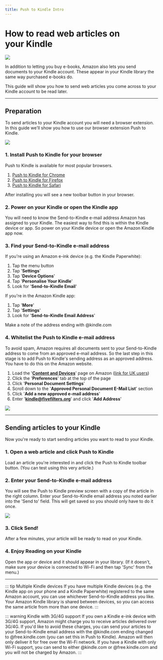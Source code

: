 ```yaml
---
title: Push to Kindle Intro
---
```


# How to read web articles on your Kindle

![](/images/push-to-kindle/promo-image.png)

In addition to letting you buy e-books, Amazon also lets you send documents to your Kindle account. These appear in your Kindle library the same way purchased e-books do.

This guide will show you how to send web articles you come across to your Kindle account to be read later.

---

## Preparation

To send articles to your Kindle account you will need a browser extension. In this guide we'll show you how to use our browser extension Push to Kindle.

![](/images/push-to-kindle/toolbar-button.png)

### 1. Install Push to Kindle for your browser

Push to Kindle is available for most popular browsers.

1. [Push to Kindle for Chrome](https://chrome.google.com/webstore/detail/push-to-kindle/pnaiinchjaonopoejhknmgjingcnaloc)
2. [Push to Kindle for Firefox](https://addons.mozilla.org/firefox/addon/kindle-it/)
3. [Push to Kindle for Safari](https://apps.apple.com/us/app/push-for-kindle/id1473709319)

After installing you will see a new toolbar button in your browser.

### 2. Power on your Kindle or open the Kindle app

You will need to know the Send-to-Kindle e-mail address Amazon has assigned to your Kindle. The easiest way to find this is within the Kindle device or app. So power on your Kindle device or open the Amazon Kindle app now.

### 3. Find your Send-to-Kindle e-mail address

If you're using an Amazon e-ink device (e.g. the Kindle Paperwhite):

1. Tap the menu button
2. Tap '**Settings**'
3. Tap '**Device Options**'
4. Tap '**Personalise Your Kindle**'
5. Look for '**Send-to-Kindle Email**'

If you're in the Amazon Kindle app:

1. Tap '**More**'
2. Tap '**Settings**'
3. Look for '**Send-to-Kindle Email Address**'

Make a note of the address ending with @kindle.com

### 4. Whitelist the Push to Kindle e-mail address

To avoid spam, Amazon requires all documents sent to your Send-to-Kindle address to come from an approved e-mail address. So the last step in this stage is to add Push to Kindle's sending address as an approved address. You have to do this on the Amazon website.

1. Load the '**[Content and Devices](https://www.amazon.com/mn/dcw/myx.html)**' page on Amazon ([link for UK users](https://www.amazon.co.uk/mn/dcw/myx.html))
2. Click the '**Preferences**' tab at the top of the page
3. Click '**Personal Document Settings**'
4. Scroll down to the '**Approved Personal Document E-Mail List**' section
5. Click '**Add a new approved e-mail address**'
6. Enter '**kindle@fivefilters.org**' and click '**Add Address**'

![](/images/push-to-kindle/add-approved-email.png)

---

## Sending articles to your Kindle

Now you're ready to start sending articles you want to read to your Kindle.

### 1. Open a web article and click Push to Kindle

Load an article you're interested in and click the Push to Kindle toolbar button. (You can test using this very article.)

### 2. Enter your Send-to-Kindle e-mail address

You will see the Push to Kindle preview screen with a copy of the article in the right column. Enter your Send-to-Kindle email address you noted earlier into the 'Send to' field. This will get saved so you should only have to do it once.

![](/images/push-to-kindle/send-to-field.png)

### 3. Click Send!

After a few minutes, your article will be ready to read on your Kindle.

### 4. Enjoy Reading on your Kindle

Open the app or device and it should appear in your library. (If it doesn't, make sure your device is connected to Wi-Fi and then tap 'Sync' from the menu.)

---

::: tip Multiple Kindle devices
If you have multiple Kindle devices (e.g. the Kindle app on your phone and a Kindle Paperwhite) registered to the same Amazon account, you can use whichever Send-to-Kindle address you like. Your Amazon Kindle library is shared between devices, so you can access the same article from more than one device.
:::

::: warning Kindle with 3G/4G support
If you own a Kindle e-ink device with 3G/4G support, Amazon might charge you to receive articles delivered over 3G/4G. If you'd like to avoid these charges, you can send your articles to your Send-to-Kindle email address with the @kindle.com ending changed to @free.kindle.com (you can set this in Push to Kindle). Amazon will then only deliver it for free over the Wi-Fi network. If you have a Kindle with only Wi-Fi support, you can send to either @kindle.com or @free.kindle.com and you will not be charged by Amazon.
:::